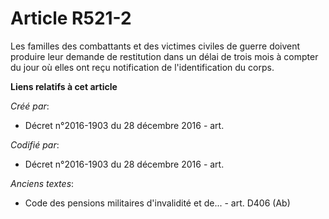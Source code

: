 # Article R521-2

Les familles des combattants et des victimes civiles de guerre doivent produire leur demande de restitution dans un délai de
trois mois à compter du jour où elles ont reçu notification de l'identification du corps.

**Liens relatifs à cet article**

_Créé par_:

  - Décret n°2016-1903 du 28 décembre 2016 - art.

_Codifié par_:

  - Décret n°2016-1903 du 28 décembre 2016 - art.

_Anciens textes_:

  - Code des pensions militaires d'invalidité et de... - art. D406 (Ab)
